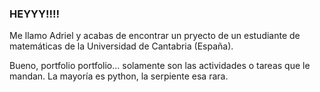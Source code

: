 ### HEYYY!!!!

Me llamo Adriel y acabas de encontrar un pryecto de un estudiante de matemáticas de la Universidad de Cantabria (España).

Bueno, portfolio portfolio... solamente son las actividades o tareas que le mandan.
La mayoría es python, la serpiente esa rara.
